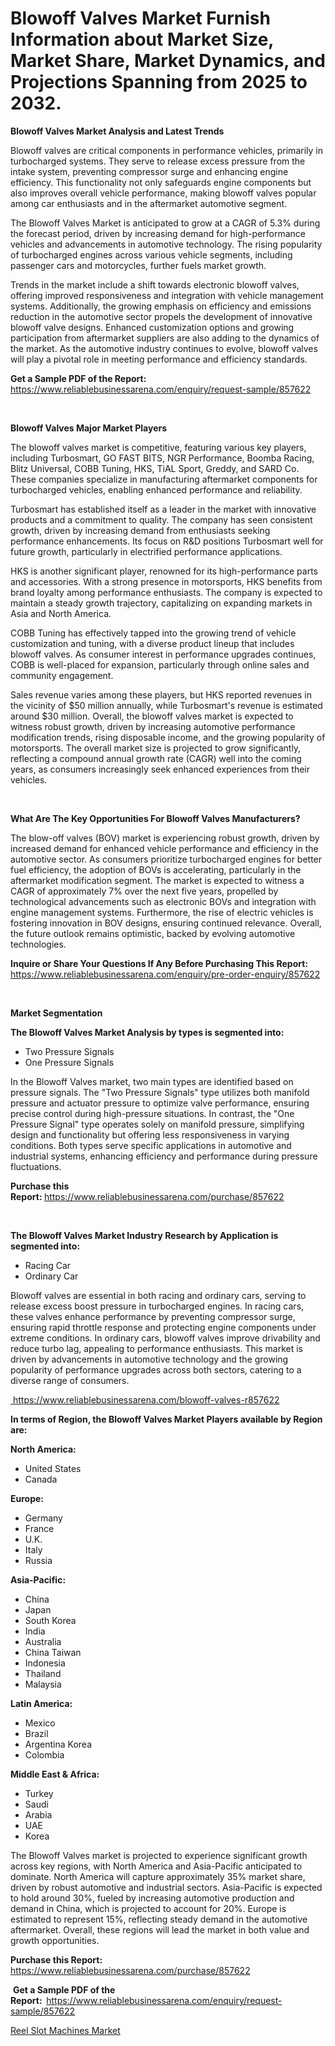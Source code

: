 <p><h1>Blowoff Valves Market Furnish Information about Market Size, Market Share, Market Dynamics, and Projections Spanning from 2025 to 2032.</h1></p><p><strong>Blowoff Valves Market Analysis and Latest Trends</strong></p>
<p><p>Blowoff valves are critical components in performance vehicles, primarily in turbocharged systems. They serve to release excess pressure from the intake system, preventing compressor surge and enhancing engine efficiency. This functionality not only safeguards engine components but also improves overall vehicle performance, making blowoff valves popular among car enthusiasts and in the aftermarket automotive segment.</p><p>The Blowoff Valves Market is anticipated to grow at a CAGR of 5.3% during the forecast period, driven by increasing demand for high-performance vehicles and advancements in automotive technology. The rising popularity of turbocharged engines across various vehicle segments, including passenger cars and motorcycles, further fuels market growth. </p><p>Trends in the market include a shift towards electronic blowoff valves, offering improved responsiveness and integration with vehicle management systems. Additionally, the growing emphasis on efficiency and emissions reduction in the automotive sector propels the development of innovative blowoff valve designs. Enhanced customization options and growing participation from aftermarket suppliers are also adding to the dynamics of the market. As the automotive industry continues to evolve, blowoff valves will play a pivotal role in meeting performance and efficiency standards.</p></p>
<p><strong>Get a Sample PDF of the Report:&nbsp;</strong> <a href="https://www.reliablebusinessarena.com/enquiry/request-sample/857622?utm_campaign=2209&utm_medium=2&utm_source=Github&utm_content=ia&utm_term=09042025&utm_id=blowoff-valves">https://www.reliablebusinessarena.com/enquiry/request-sample/857622</a></p>
<p>&nbsp;</p>
<p><strong>Blowoff Valves Major Market Players</strong></p>
<p><p>The blowoff valves market is competitive, featuring various key players, including Turbosmart, GO FAST BITS, NGR Performance, Boomba Racing, Blitz Universal, COBB Tuning, HKS, TiAL Sport, Greddy, and SARD Co. These companies specialize in manufacturing aftermarket components for turbocharged vehicles, enabling enhanced performance and reliability.</p><p>Turbosmart has established itself as a leader in the market with innovative products and a commitment to quality. The company has seen consistent growth, driven by increasing demand from enthusiasts seeking performance enhancements. Its focus on R&D positions Turbosmart well for future growth, particularly in electrified performance applications.</p><p>HKS is another significant player, renowned for its high-performance parts and accessories. With a strong presence in motorsports, HKS benefits from brand loyalty among performance enthusiasts. The company is expected to maintain a steady growth trajectory, capitalizing on expanding markets in Asia and North America.</p><p>COBB Tuning has effectively tapped into the growing trend of vehicle customization and tuning, with a diverse product lineup that includes blowoff valves. As consumer interest in performance upgrades continues, COBB is well-placed for expansion, particularly through online sales and community engagement.</p><p>Sales revenue varies among these players, but HKS reported revenues in the vicinity of $50 million annually, while Turbosmart's revenue is estimated around $30 million. Overall, the blowoff valves market is expected to witness robust growth, driven by increasing automotive performance modification trends, rising disposable income, and the growing popularity of motorsports. The overall market size is projected to grow significantly, reflecting a compound annual growth rate (CAGR) well into the coming years, as consumers increasingly seek enhanced experiences from their vehicles.</p></p>
<p>&nbsp;</p>
<p><strong>What Are The Key Opportunities For Blowoff Valves Manufacturers?</strong></p>
<p><p>The blow-off valves (BOV) market is experiencing robust growth, driven by increased demand for enhanced vehicle performance and efficiency in the automotive sector. As consumers prioritize turbocharged engines for better fuel efficiency, the adoption of BOVs is accelerating, particularly in the aftermarket modification segment. The market is expected to witness a CAGR of approximately 7% over the next five years, propelled by technological advancements such as electronic BOVs and integration with engine management systems. Furthermore, the rise of electric vehicles is fostering innovation in BOV designs, ensuring continued relevance. Overall, the future outlook remains optimistic, backed by evolving automotive technologies.</p></p>
<p><strong>Inquire or Share Your Questions If Any Before Purchasing This Report:</strong> <a href="https://www.reliablebusinessarena.com/enquiry/pre-order-enquiry/857622?utm_campaign=2209&utm_medium=2&utm_source=Github&utm_content=ia&utm_term=09042025&utm_id=blowoff-valves">https://www.reliablebusinessarena.com/enquiry/pre-order-enquiry/857622</a></p>
<p>&nbsp;</p>
<p><strong>Market Segmentation</strong></p>
<p><strong>The Blowoff Valves Market Analysis by types is segmented into:</strong></p>
<p><ul><li>Two Pressure Signals</li><li>One Pressure Signals</li></ul></p>
<p><p>In the Blowoff Valves market, two main types are identified based on pressure signals. The "Two Pressure Signals" type utilizes both manifold pressure and actuator pressure to optimize valve performance, ensuring precise control during high-pressure situations. In contrast, the "One Pressure Signal" type operates solely on manifold pressure, simplifying design and functionality but offering less responsiveness in varying conditions. Both types serve specific applications in automotive and industrial systems, enhancing efficiency and performance during pressure fluctuations.</p></p>
<p><strong>Purchase this Report:&nbsp;</strong><a href="https://www.reliablebusinessarena.com/purchase/857622?utm_campaign=2209&utm_medium=2&utm_source=Github&utm_content=ia&utm_term=09042025&utm_id=blowoff-valves">https://www.reliablebusinessarena.com/purchase/857622</a></p>
<p>&nbsp;</p>
<p><strong>The Blowoff Valves Market Industry Research by Application is segmented into:</strong></p>
<p><ul><li>Racing Car</li><li>Ordinary Car</li></ul></p>
<p><p>Blowoff valves are essential in both racing and ordinary cars, serving to release excess boost pressure in turbocharged engines. In racing cars, these valves enhance performance by preventing compressor surge, ensuring rapid throttle response and protecting engine components under extreme conditions. In ordinary cars, blowoff valves improve drivability and reduce turbo lag, appealing to performance enthusiasts. This market is driven by advancements in automotive technology and the growing popularity of performance upgrades across both sectors, catering to a diverse range of consumers.</p></p>
<p><a href="https://www.reliablebusinessarena.com/blowoff-valves-r857622?utm_campaign=2209&utm_medium=2&utm_source=Github&utm_content=ia&utm_term=09042025&utm_id=blowoff-valves">&nbsp;https://www.reliablebusinessarena.com/blowoff-valves-r857622</a></p>
<p><strong>In terms of Region, the Blowoff Valves Market Players available by Region are:</strong></p>
<p>
    <p> <strong> North America: </strong>
        <ul>
            <li>United States</li>
            <li>Canada</li>
        </ul>
        </p> 
    <p> <strong> Europe: </strong>
        <ul>
            <li>Germany</li>
            <li>France</li>
            <li>U.K.</li>
            <li>Italy</li>
            <li>Russia</li>
        </ul>
        </p> 
    <p> <strong> Asia-Pacific: </strong>
        <ul>
            <li>China</li>
            <li>Japan</li>
            <li>South Korea</li>
            <li>India</li>
            <li>Australia</li>
            <li>China Taiwan</li>
            <li>Indonesia</li>
            <li>Thailand</li>
            <li>Malaysia</li>
        </ul>
        </p> 
    <p> <strong> Latin America: </strong>
        <ul>
            <li>Mexico</li>
            <li>Brazil</li>
            <li>Argentina Korea</li>
            <li>Colombia</li>
        </ul>
        </p> 
    <p> <strong> Middle East & Africa: </strong>
        <ul>
            <li>Turkey</li>
            <li>Saudi</li>
            <li>Arabia</li>
            <li>UAE</li>
            <li>Korea</li>
        </ul>
    </p>
    </p>
<p><p>The Blowoff Valves market is projected to experience significant growth across key regions, with North America and Asia-Pacific anticipated to dominate. North America will capture approximately 35% market share, driven by robust automotive and industrial sectors. Asia-Pacific is expected to hold around 30%, fueled by increasing automotive production and demand in China, which is projected to account for 20%. Europe is estimated to represent 15%, reflecting steady demand in the automotive aftermarket. Overall, these regions will lead the market in both value and growth opportunities.</p></p>
<p><strong>Purchase this Report: </strong><a href="https://www.reliablebusinessarena.com/purchase/857622?utm_campaign=2209&utm_medium=2&utm_source=Github&utm_content=ia&utm_term=09042025&utm_id=blowoff-valves">https://www.reliablebusinessarena.com/purchase/857622</a></p>
<p>&nbsp;<strong>Get a Sample PDF of the Report:&nbsp;&nbsp;</strong><a href="https://www.reliablebusinessarena.com/enquiry/request-sample/857622?utm_campaign=2209&utm_medium=2&utm_source=Github&utm_content=ia&utm_term=09042025&utm_id=blowoff-valves">https://www.reliablebusinessarena.com/enquiry/request-sample/857622</a></p>
<p><strong></strong></p>
<p><p><a href="https://github.com/mauripalmi/Market-Research-Report-List-6/blob/main/reel-slot-machines-market.md?utm_campaign=2209&utm_medium=2&utm_source=Github&utm_content=ia&utm_term=09042025&utm_id=blowoff-valves">Reel Slot Machines Market</a></p></p>